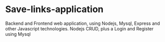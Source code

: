 # Save-links-application
Backend and Frontend web application, using Nodejs, Mysql, Express and other Javascript technologies. Nodejs CRUD, plus a Login and Register using Mysql
